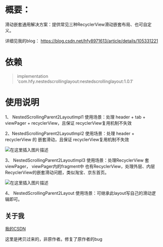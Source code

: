 
# 概要：
滑动嵌套通用解决方案：提供常见三种RecyclerView滑动嵌套布局、也可自定义。

详细见我的blog：
https://blog.csdn.net/hfy8971613/article/details/105331221

# 依赖

> implementation 'com.hfy.nestedscrollinglayout:nestedscrollinglayout:1.0.1'


# 使用说明
1、 NestedScrollingParent2LayoutImpl1
使用场景：处理 header + tab + viewPager + recyclerView，且保证 recyclerView复用机制不失效

2、NestedScrollingParent2LayoutImpl2
使用场景：处理 header + recyclerView 的 嵌套滑动，且保证 recyclerView复用机制不失效

![在这里插入图片描述](https://img-blog.csdnimg.cn/202004052230284.gif#pic_center)

3、 NestedScrollingParent2LayoutImpl3
使用场景：处理RecyclerView 套viewPager， viewPager内的fragment中 也有RecyclerView，处理外层、内层 RecyclerView的嵌套滑动问题，类似淘宝、京东首页。

![在这里插入图片描述](https://img-blog.csdnimg.cn/20200405223817325.gif#pic_center)


4、 NestedScrollingParent2Layout
使用场景：可继承此layout写自己的滑动逻辑即可。


## 关于我
[我的CSDN](https://blog.csdn.net/hfy8971613?t=1)

这里是拷贝过来的，非原作者。修复了原作者的bug